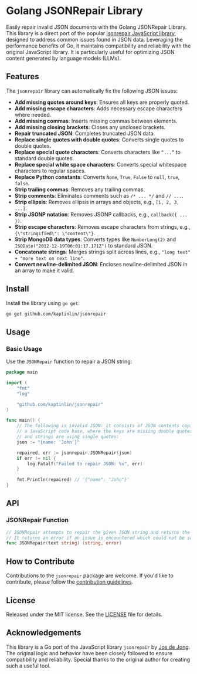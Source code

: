 # Golang JSONRepair Library

Easily repair invalid JSON documents with the Golang JSONRepair Library. This library is a direct port of the popular [jsonrepair JavaScript library](https://github.com/josdejong/jsonrepair), designed to address common issues found in JSON data. Leveraging the performance benefits of Go, it maintains compatibility and reliability with the original JavaScript library. It is particularly useful for optimizing JSON content generated by language models (LLMs).

## Features

The `jsonrepair` library can automatically fix the following JSON issues:

- **Add missing quotes around keys**: Ensures all keys are properly quoted.
- **Add missing escape characters**: Adds necessary escape characters where needed.
- **Add missing commas**: Inserts missing commas between elements.
- **Add missing closing brackets**: Closes any unclosed brackets.
- **Repair truncated JSON**: Completes truncated JSON data.
- **Replace single quotes with double quotes**: Converts single quotes to double quotes.
- **Replace special quote characters**: Converts characters like `“...”` to standard double quotes.
- **Replace special white space characters**: Converts special whitespace characters to regular spaces.
- **Replace Python constants**: Converts `None`, `True`, `False` to `null`, `true`, `false`.
- **Strip trailing commas**: Removes any trailing commas.
- **Strip comments**: Eliminates comments such as `/* ... */` and `// ...`.
- **Strip ellipsis**: Removes ellipsis in arrays and objects, e.g., `[1, 2, 3, ...]`.
- **Strip JSONP notation**: Removes JSONP callbacks, e.g., `callback({ ... })`.
- **Strip escape characters**: Removes escape characters from strings, e.g., `{\"stringified\": \"content\"}`.
- **Strip MongoDB data types**: Converts types like `NumberLong(2)` and `ISODate("2012-12-19T06:01:17.171Z")` to standard JSON.
- **Concatenate strings**: Merges strings split across lines, e.g., `"long text" + "more text on next line"`.
- **Convert newline-delimited JSON**: Encloses newline-delimited JSON in an array to make it valid.

## Install

Install the library using `go get`:

```sh
go get github.com/kaptinlin/jsonrepair
```

## Usage

### Basic Usage

Use the `JSONRepair` function to repair a JSON string:

```go
package main

import (
    "fmt"
    "log"

    "github.com/kaptinlin/jsonrepair"
)

func main() {
    // The following is invalid JSON: it consists of JSON contents copied from
    // a JavaScript code base, where the keys are missing double quotes,
    // and strings are using single quotes:
    json := "{name: 'John'}"

    repaired, err := jsonrepair.JSONRepair(json)
    if err != nil {
        log.Fatalf("Failed to repair JSON: %v", err)
    }

    fmt.Println(repaired) // '{"name": "John"}'
}
```

## API

### JSONRepair Function

```go
// JSONRepair attempts to repair the given JSON string and returns the repaired version.
// It returns an error if an issue is encountered which could not be solved.
func JSONRepair(text string) (string, error)
```

## How to Contribute

Contributions to the `jsonrepair` package are welcome. If you'd like to contribute, please follow the [contribution guidelines](CONTRIBUTING.md).

## License

Released under the MIT license. See the [LICENSE](LICENSE) file for details.

## Acknowledgements

This library is a Go port of the JavaScript library `jsonrepair` by [Jos de Jong](https://github.com/josdejong). The original logic and behavior have been closely followed to ensure compatibility and reliability. Special thanks to the original author for creating such a useful tool.
